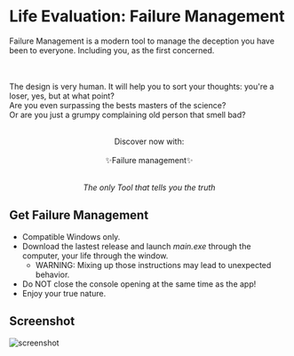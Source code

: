 # Life Evaluation: Failure Management

Failure Management is a modern tool to manage the deception you have been to everyone. Including you, as the first concerned.<br><br><br>

The design is very human. It will help you to sort your thoughts: you're a loser, yes, but at what point?<br>
Are you even surpassing the bests masters of the science?<br>
Or are you just a grumpy complaining old person that smell bad?
<br><br>
<div align="center">Discover now with: </div><br>
<div align="center">✨Failure management✨</div><br>

*<div align="center">The only Tool that tells you the truth</div>*  

## Get Failure Management

- Compatible Windows only.
- Download the lastest release and launch *main.exe* through the computer, your life through the window.
  - WARNING: Mixing up those instructions may lead to unexpected behavior.
- Do NOT close the console opening at the same time as the app!
- Enjoy your true nature.

## Screenshot

<img src=https://ebesko.github.io/img-project/failure_management.JPG alt=screenshot />
